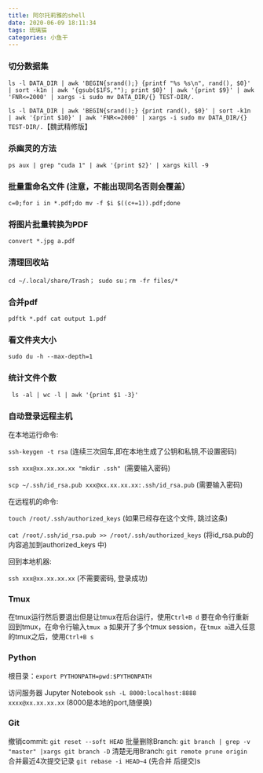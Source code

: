 ```yaml
---
title: 阿尔托莉雅的shell
date: 2020-06-09 18:11:34
tags: 琉璃猫
categories: 小鱼干
---
```


### 切分数据集

 `ls -l DATA_DIR | awk 'BEGIN{srand();} {printf "%s %s\n", rand(), $0}' | sort -k1n | awk '{gsub($1FS,""); print $0}' | awk '{print $9}' | awk 'FNR<=2000' | xargs -i sudo mv DATA_DIR/{} TEST-DIR/.`

` ls -l DATA_DIR | awk 'BEGIN{srand();} {print rand(), $0}' | sort -k1n | awk '{print $10}' | awk 'FNR<=2000' | xargs -i sudo mv DATA_DIR/{} TEST-DIR/. `【魏武精修版】

<!--more-->

### 杀幽灵的方法

`ps aux | grep "cuda 1" | awk '{print $2}' | xargs kill -9 `

### 批量重命名文件 (注意，不能出现同名否则会覆盖）

`c=0;for i in *.pdf;do mv -f $i $((c+=1)).pdf;done`

### 将图片批量转换为PDF 

`convert *.jpg a.pdf`

### 清理回收站 

`cd ~/.local/share/Trash； sudo su；rm -fr files/*`

### 合并pdf 

`pdftk *.pdf cat output 1.pdf`

### 看文件夹大小 

`sudo du -h --max-depth=1`

### 统计文件个数

` ls -al | wc -l | awk '{print $1 -3}'`

### 自动登录远程主机

在本地运行命令:

`ssh-keygen -t rsa` (连续三次回车,即在本地生成了公钥和私钥,不设置密码)

`ssh xxx@xx.xx.xx.xx "mkdir .ssh" `(需要输入密码)

`scp ~/.ssh/id_rsa.pub xxx@xx.xx.xx.xx:.ssh/id_rsa.pub` (需要输入密码)

在远程机的命令:

`touch /root/.ssh/authorized_keys` (如果已经存在这个文件, 跳过这条)

`cat /root/.ssh/id_rsa.pub >> /root/.ssh/authorized_keys` (将id_rsa.pub的内容追加到authorized_keys 中)

回到本地机器:

`ssh xxx@xx.xx.xx.xx` (不需要密码, 登录成功)

### Tmux

在tmux运行然后要退出但是让tmux在后台运行，使用`Ctrl+B d`
要在命令行重新回到tmux，在命令行输入`tmux a`
如果开了多个tmux session，在`tmux a`进入任意的tmux之后，使用`Ctrl+B s`

### Python

根目录：`export PYTHONPATH=pwd:$PYTHONPATH`

访问服务器 Jupyter Notebook
`ssh -L 8000:localhost:8888 xxxx@xx.xx.xx.xx` (8000是本地的port,随便换)

### Git

撤销commit: `git reset --soft HEAD`
批量删除Branch: `git branch | grep -v "master" |xargs git branch -D`
清楚无用Branch: `git remote prune origin`
合并最近4次提交记录 `git rebase -i HEAD~4` (先合并 后提交)s